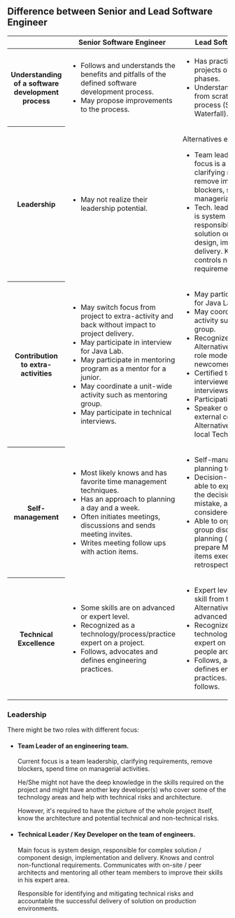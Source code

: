 ## Difference between Senior and Lead Software Engineer

<table style="width: 100.0%;" role="grid" resolved=""><colgroup><col style="width: 11.8737%;"><col style="width: 37.9959%;"><col style="width: 50.0434%;"></colgroup><thead><tr role="row"><th data-highlight-colour="blue" data-column="0" tabindex="0" scope="col" role="columnheader" aria-disabled="false" unselectable="on" aria-sort="none" aria-label=": No sort applied, activate to apply an ascending sort" style="user-select: none;"><div><br></div></th><th data-highlight-colour="blue" data-column="1" tabindex="0" scope="col" role="columnheader" aria-disabled="false" unselectable="on" aria-sort="ascending" aria-label="Senior Software Engineer: Ascending sort applied, activate to apply a descending sort" style="user-select: none;"><div>Senior Software Engineer</div></th><th data-highlight-colour="blue" data-column="2" tabindex="0" scope="col" role="columnheader" aria-disabled="false" unselectable="on" aria-sort="none" aria-label="Lead Software Engineer: No sort applied, activate to apply an ascending sort" style="user-select: none;"><div >Lead Software Engineer</div></th></tr></thead><tbody aria-live="polite" aria-relevant="all"><tr role="row"><th  data-highlight-colour="blue">Understanding of a software development process</th><td><ul><li>Follows and understands the benefits and pitfalls of the defined software development process.</li><li>May propose improvements to the process.</li></ul></td><td><ul><li>Has practical experience on projects on different SDLC phases.</li><li>Understands and can build from scratch development process (Scrum, Kanban, Waterfall).</li></ul></td></tr><tr role="row"><th colspan="1" data-highlight-colour="blue">Leadership</th><td colspan="1"><ul><li>May not realize their leadership potential.</li></ul></td><td colspan="1"><p>Alternatives exist:</p><ul><li>Team leadership. Current focus is a team leadership, clarifying requirements, remove impediments and blockers, spend time of managerial activities.</li><li>Tech. leadership. Main focus is system design, responsible for complex solution or component design, implementation and delivery. Knows and controls non-functional requirements.</li></ul></td></tr><tr role="row"><th colspan="1" data-highlight-colour="blue">Contribution to extra-activities</th><td colspan="1"><ul><li>May switch focus from project to extra-activity and back without impact to project delivery.</li><li>May participate in interview for Java Lab.</li><li>May participate in mentoring program as a mentor for a junior.</li><li>May coordinate a unit-wide activity such as mentoring group.</li><li>May participate in technical interviews.</li></ul></td><td colspan="1"><ul><li>May participate in interview for Java Lab.</li><li>May coordinate a unit-wide activity such as mentoring group.</li><li>Recognized mentor. Alternatively, curator and role model for project newcomers.</li><li>Certified technical interviewer. Alternatively, interviews for project.</li><li>Participation in pre-sales.</li><li>Speaker on internal or external conferences. Alternatively, speaker on a local Tech Talks or Miniqs.</li></ul></td></tr><tr role="row"><th data-highlight-colour="blue">Self-management</th><td><ul><li>Most likely knows and has favorite time management techniques.</li><li>Has an approach to planning a day and a week.</li><li>Often initiates meetings, discussions and sends meeting invites.</li><li>Writes meeting follow ups with action items.</li></ul></td><td><ul><li>Self-managed. Applies day planning techniques.</li><li>Decision-maker. Should be able to explain criteria for the decision, cost of a mistake, alternative options considered.</li><li>Able to organize effective group discussions, meetings planning (create agenda, prepare MFU, monitor action items execution), retrospectives.</li></ul></td></tr><tr role="row"><th data-highlight-colour="blue">Technical Excellence</th><td><ul><li>Some skills are on advanced or expert level.</li><li>Recognized as a technology/process/practice expert on a project.</li><li>Follows, advocates and defines engineering practices.</li></ul></td><td><ul><li>Expert level for at least one skill from the primary stack. Alternatively, several advanced level skills.</li><li>Recognized as a technology/process/practice expert on a project. Gathers people around self.</li><li>Follows, advocates and defines engineering practices. Ensures that team follows.</li></ul></td></tr></tbody></table>

### Leadership
There might be two roles with different focus:
* #### Team Leader of an engineering team.

    Current focus is a team leadership, clarifying requirements, remove blockers, spend time on managerial activities.

    He/She might not have the deep knowledge in the skills required on the project and might have another key developer(s) who cover some of the technology areas and help with technical risks and architecture.

    However, it's required to have the picture of the whole project itself, know the architecture and potential technical and non-technical risks.

* #### Technical Leader / Key Developer on the team of engineers.

    Main focus is system design, responsible for complex solution / component design, implementation and delivery. Knows and control non-functional requirements. Communicates with on-site / peer architects and mentoring all other team members to improve their skills in his expert area.

    Responsible for identifying and mitigating technical risks and accountable the successful delivery of solution on production environments.
